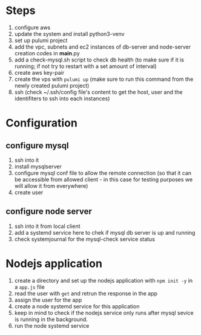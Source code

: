 # Steps
1. configure aws
2. update the system and install python3-venv
3. set up pulumi project
4. add the vpc, subnets and ec2 instances of db-server and node-server creation codes in __main__.py
5. add a check-mysql.sh script to check db health (to make sure if it is running; if not try to restart with a set amount of interval)
6. create aws key-pair
7. create the vps with `pulumi up` (make sure to run this command from the newly created pulumi project)
8. ssh (check ~/.ssh/config file's content to get the host, user and the identifiters to ssh into each instances)

# Configuration
## configure mysql
1. ssh into it
2. install mysqlserver
3. configure mysql conf file to allow the remote connection (so that it can be accessible from allowed client - in this case for testing purposes we will allow it from everywhere)
4. create user

## configure node server
1. ssh into it from local client
2. add a systemd service here to chek if mysql db server is up and running
3. check systemjournal for the mysql-check service status

# Nodejs application
1. create a directory and set up the nodejs application with `npm init -y` in a `app.js` file
2. read the user with `get` and retrun the response in the app
3. assign the user for the app
4. create a node systemd service for this application
5. keep in mind to check if the nodejs service only runs after mysql sevice is running in the background.
6. run the node systemd service 
